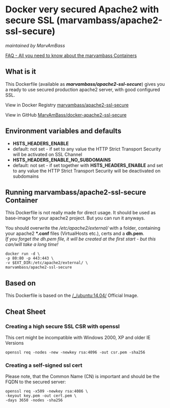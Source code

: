 # Docker very secured Apache2 with secure SSL (marvambass/apache2-ssl-secure)
_maintained by MarvAmBass_

[FAQ - All you need to know about the marvambass Containers](https://marvin.im/docker-faq-all-you-need-to-know-about-the-marvambass-containers/)

## What is it

This Dockerfile (available as ___marvambass/apache2-ssl-secure___) gives you a ready to use secured production apache2 server, with good configured SSL.

View in Docker Registry [marvambass/apache2-ssl-secure](https://registry.hub.docker.com/u/marvambass/apache2-ssl-secure/)

View in GitHub [MarvAmBass/docker-apache2-ssl-secure](https://github.com/MarvAmBass/docker-apache2-ssl-secure)

## Environment variables and defaults

* __HSTS\_HEADERS\_ENABLE__
 * default: not set - if set to any value the HTTP Strict Transport Security will be activated on SSL Channel
* __HSTS\_HEADERS\_ENABLE\_NO\_SUBDOMAINS__
 * default: not set - if set together with __HSTS\_HEADERS\_ENABLE__ and set to any value the HTTP Strict Transport Security will be deactivated on subdomains


## Running marvambass/apache2-ssl-secure Container

This Dockerfile is not really made for direct usage. It should be used as base-image for your apache2 project. But you can run it anyways.

You should overwrite the _/etc/apache2/external/_ with a folder, containing your apache2 __\*.conf__ files (VirtualHosts etc.), certs and a __dh.pem__.   
_If you forget the dh.pem file, it will be created at the first start - but this can/will take a long time!_

    docker run -d \
    -p 80:80 -p 443:443 \
    -v $EXT_DIR:/etc/apache2/external/ \
    marvambass/apache2-ssl-secure

## Based on

This Dockerfile is based on the [/_/ubuntu:14.04/](https://registry.hub.docker.com/_/ubuntu/) Official Image.

## Cheat Sheet

### Creating a high secure SSL CSR with openssl

This cert might be incompatible with Windows 2000, XP and older IE Versions

    openssl req -nodes -new -newkey rsa:4096 -out csr.pem -sha256

### Creating a self-signed ssl cert

Please note, that the Common Name (CN) is important and should be the FQDN to the secured server:

    openssl req -x509 -newkey rsa:4086 \
    -keyout key.pem -out cert.pem \
    -days 3650 -nodes -sha256
